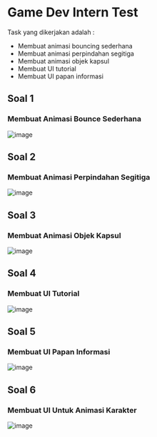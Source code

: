 # Game Dev Intern Test

Task yang dikerjakan adalah :
- Membuat animasi bouncing sederhana
- Membuat animasi perpindahan segitiga
- Membuat animasi objek kapsul
- Membuat UI tutorial
- Membuat UI papan informasi

## Soal 1
### Membuat Animasi Bounce Sederhana

![image](https://github.com/user-attachments/assets/60d0e193-1650-46d4-a52c-4378df62a8ad)


## Soal 2
### Membuat Animasi Perpindahan Segitiga

![image](https://github.com/user-attachments/assets/8417d110-62b5-4fea-a6e3-fae615086582)


## Soal 3
### Membuat Animasi Objek Kapsul

![image](https://github.com/user-attachments/assets/72eb43b3-ca28-48e7-acce-f9e408b4a734)


## Soal 4
### Membuat UI Tutorial

![image](https://github.com/user-attachments/assets/bec4b75c-0259-45c5-82bf-676f667fb602)


## Soal 5
### Membuat UI Papan Informasi

![image](https://github.com/user-attachments/assets/ecf4e256-072b-4a8d-abf0-f61d6bba84ee)


## Soal 6
### Membuat UI Untuk Animasi Karakter

![image](https://github.com/user-attachments/assets/d7b1aa5a-d20c-4e6d-b7ef-65fe3eff0c4c)


